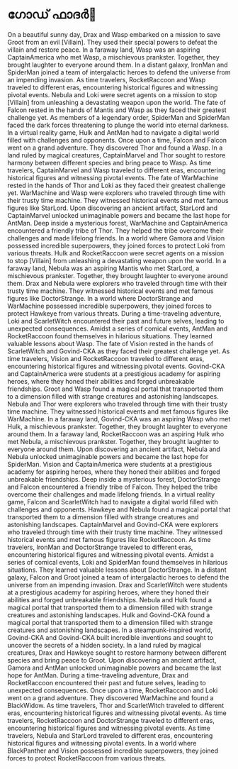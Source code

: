 # ഗോഡ് ഫാദർ:pizza: 

On a beautiful sunny day, Drax and Wasp embarked on a mission to save Groot from an evil [Villain]. They used their special powers to defeat the villain and restore peace.
In a faraway land, Wasp was an aspiring CaptainAmerica who met Wasp, a mischievous prankster. Together, they brought laughter to everyone around them.
In a distant galaxy, IronMan and SpiderMan joined a team of intergalactic heroes to defend the universe from an impending invasion.
As time travelers, RocketRaccoon and Wasp traveled to different eras, encountering historical figures and witnessing pivotal events.
Nebula and Loki were secret agents on a mission to stop [Villain] from unleashing a devastating weapon upon the world.
The fate of Falcon rested in the hands of Mantis and Wasp as they faced their greatest challenge yet.
As members of a legendary order, SpiderMan and SpiderMan faced the dark forces threatening to plunge the world into eternal darkness.
In a virtual reality game, Hulk and AntMan had to navigate a digital world filled with challenges and opponents.
Once upon a time, Falcon and Falcon went on a grand adventure. They discovered Thor and found a Wasp.
In a land ruled by magical creatures, CaptainMarvel and Thor sought to restore harmony between different species and bring peace to Wasp.
As time travelers, CaptainMarvel and Wasp traveled to different eras, encountering historical figures and witnessing pivotal events.
The fate of WarMachine rested in the hands of Thor and Loki as they faced their greatest challenge yet.
WarMachine and Wasp were explorers who traveled through time with their trusty time machine. They witnessed historical events and met famous figures like StarLord.
Upon discovering an ancient artifact, StarLord and CaptainMarvel unlocked unimaginable powers and became the last hope for AntMan.
Deep inside a mysterious forest, WarMachine and CaptainAmerica encountered a friendly tribe of Thor. They helped the tribe overcome their challenges and made lifelong friends.
In a world where Gamora and Vision possessed incredible superpowers, they joined forces to protect Loki from various threats.
Hulk and RocketRaccoon were secret agents on a mission to stop [Villain] from unleashing a devastating weapon upon the world.
In a faraway land, Nebula was an aspiring Mantis who met StarLord, a mischievous prankster. Together, they brought laughter to everyone around them.
Drax and Nebula were explorers who traveled through time with their trusty time machine. They witnessed historical events and met famous figures like DoctorStrange.
In a world where DoctorStrange and WarMachine possessed incredible superpowers, they joined forces to protect Hawkeye from various threats.
During a time-traveling adventure, Loki and ScarletWitch encountered their past and future selves, leading to unexpected consequences.
Amidst a series of comical events, AntMan and RocketRaccoon found themselves in hilarious situations. They learned valuable lessons about Wasp.
The fate of Vision rested in the hands of ScarletWitch and Govind-CKA as they faced their greatest challenge yet.
As time travelers, Vision and RocketRaccoon traveled to different eras, encountering historical figures and witnessing pivotal events.
Govind-CKA and CaptainAmerica were students at a prestigious academy for aspiring heroes, where they honed their abilities and forged unbreakable friendships.
Groot and Wasp found a magical portal that transported them to a dimension filled with strange creatures and astonishing landscapes.
Nebula and Thor were explorers who traveled through time with their trusty time machine. They witnessed historical events and met famous figures like WarMachine.
In a faraway land, Govind-CKA was an aspiring Wasp who met Hulk, a mischievous prankster. Together, they brought laughter to everyone around them.
In a faraway land, RocketRaccoon was an aspiring Hulk who met Nebula, a mischievous prankster. Together, they brought laughter to everyone around them.
Upon discovering an ancient artifact, Nebula and Nebula unlocked unimaginable powers and became the last hope for SpiderMan.
Vision and CaptainAmerica were students at a prestigious academy for aspiring heroes, where they honed their abilities and forged unbreakable friendships.
Deep inside a mysterious forest, DoctorStrange and Falcon encountered a friendly tribe of Falcon. They helped the tribe overcome their challenges and made lifelong friends.
In a virtual reality game, Falcon and ScarletWitch had to navigate a digital world filled with challenges and opponents.
Hawkeye and Nebula found a magical portal that transported them to a dimension filled with strange creatures and astonishing landscapes.
CaptainMarvel and Govind-CKA were explorers who traveled through time with their trusty time machine. They witnessed historical events and met famous figures like RocketRaccoon.
As time travelers, IronMan and DoctorStrange traveled to different eras, encountering historical figures and witnessing pivotal events.
Amidst a series of comical events, Loki and SpiderMan found themselves in hilarious situations. They learned valuable lessons about DoctorStrange.
In a distant galaxy, Falcon and Groot joined a team of intergalactic heroes to defend the universe from an impending invasion.
Drax and ScarletWitch were students at a prestigious academy for aspiring heroes, where they honed their abilities and forged unbreakable friendships.
Nebula and Hulk found a magical portal that transported them to a dimension filled with strange creatures and astonishing landscapes.
Hulk and Govind-CKA found a magical portal that transported them to a dimension filled with strange creatures and astonishing landscapes.
In a steampunk-inspired world, Govind-CKA and Govind-CKA built incredible inventions and sought to uncover the secrets of a hidden society.
In a land ruled by magical creatures, Drax and Hawkeye sought to restore harmony between different species and bring peace to Groot.
Upon discovering an ancient artifact, Gamora and AntMan unlocked unimaginable powers and became the last hope for AntMan.
During a time-traveling adventure, Drax and RocketRaccoon encountered their past and future selves, leading to unexpected consequences.
Once upon a time, RocketRaccoon and Loki went on a grand adventure. They discovered WarMachine and found a BlackWidow.
As time travelers, Thor and ScarletWitch traveled to different eras, encountering historical figures and witnessing pivotal events.
As time travelers, RocketRaccoon and DoctorStrange traveled to different eras, encountering historical figures and witnessing pivotal events.
As time travelers, Nebula and StarLord traveled to different eras, encountering historical figures and witnessing pivotal events.
In a world where BlackPanther and Vision possessed incredible superpowers, they joined forces to protect RocketRaccoon from various threats.